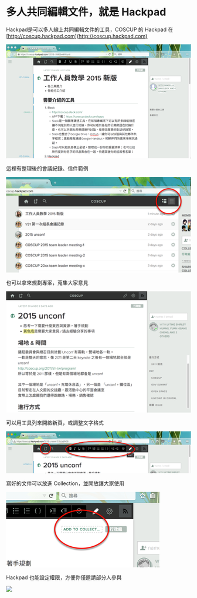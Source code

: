 # 多人共同編輯文件，就是 Hackpad

Hackpad是可以多人線上共同編輯文件的工具，COSCUP 的 Hackpad 在 [http://coscup.hackpad.com](http://coscup.hackpad.com)

![](hackpad_intro/hackpad-document.png)

這裡有整理後的會議紀錄、信件範例

![](hackpad_intro/hackpad-view.png)

也可以拿來規劃專案，蒐集大家意見

![](hackpad_intro/hackpad-planning.png)

可以用工具列來開啟新頁，或調整文字格式

![](hackpad_intro/hackpad-toolbar.png)

寫好的文件可以放進 Collection，並開放讓大家使用

![](hackpad_intro/hackpad-collection.png)

Hackpad 也能設定權限，方便你僅邀請部分人參與

![](hackpad_intro/hackpad-pravicy.png)